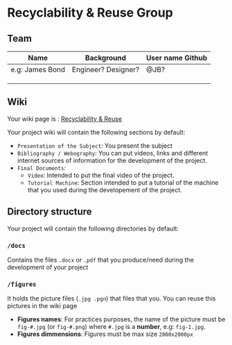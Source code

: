 # Recyclability & Reuse Group

## Team

| Name            | Background          | User name Github |
|-----------------|---------------------|-------------|
| e.g: James Bond | Engineer? Designer? | @JB?        |
|                 |                     |             |
|                 |                     |             |
|                 |                     |             |


## Wiki
Your wiki page is : [Recyclability & Reuse](https://github.com/LF2L/Functional-Material-Design/wiki/Recyclability-&-Reuse)

Your project wiki will contain the following sections by default:

- `Presentation of the Subject`: You present the subject
- `Bibliography / Webography`: You can put videos, links and different internet sources of information for the development of the project.
- `Final Documents`: 
  - `Video`: Intended to put the final video of the project.
  - `Tutorial Machine`: Section intended to put a tutorial of the machine that you used during the developement of the project.



## Directory structure
Your project will contain the following directories by default:

### `/docs`
Contains the files  `.docx` or `.pdf` that you produce/need during the development of your project 

### `/figures`
It holds the picture files (`.jpg .pgn`) that files that you. You can reuse this pictures in the wiki page

- **Figures names**: For practices purposes, the name of the picture must be `fig-#.jpg` (or `fig-#.png`)  where `#.jpg` is a **number**, e.g: `fig-1.jpg`.
- **Figures dimmensions**: Figures must be max size `2000x2000px` 


